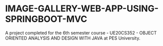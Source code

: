 # IMAGE-GALLERY-WEB-APP-USING-SPRINGBOOT-MVC

A project completed for the 6th semester course - UE20CS352 - OBJECT ORIENTED ANALYSIS AND DESIGN WITH JAVA at PES University.
